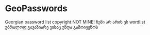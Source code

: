 # GeoPasswords
Georgian password list
copyright NOT MINE!
ჩემი არ არის ეს wordlist უბრალოდ გავაზიარე ვისაც უნდა გამოიყენოს
